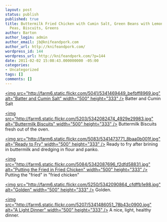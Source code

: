 ```yaml
---
layout: post
status: publish
published: true
title: Buttermilk Fried Chicken with Cumin Salt, Green Beans with Lemon, Black-Eyed
  Peas, Biscuits, Greens
author: Barton
author_login: admin
author_email: jb@knifeandpork.com
author_url: http://knifeandpork.com/
wordpress_id: 144
wordpress_url: http://knifeandpork.com/?p=144
date: 2011-02-02 15:08:43.000000000 -05:00
categories:
- Uncategorized
tags: []
comments: []
---
```

<a title="Batter and Cumin Salt by phy5ics, on Flickr" href="http:&#47;&#47;www.flickr.com&#47;photos&#47;phy5ics&#47;5341469449&#47;"><img src="http:&#47;&#47;farm6.static.flickr.com&#47;5041&#47;5341469449_befbff8969.jpg" alt="Batter and Cumin Salt" width="500" height="333" &#47;></a>
Batter and Cumin Salt

<a title="Buttermilk Biscuits by phy5ics, on Flickr" href="http:&#47;&#47;www.flickr.com&#47;photos&#47;phy5ics&#47;5342082474&#47;"><img src="http:&#47;&#47;farm6.static.flickr.com&#47;5203&#47;5342082474_4929e29983.jpg" alt="Buttermilk Biscuits" width="500" height="333" &#47;></a>
Buttermilk Biscuits fresh out of the oven.

<a title="Ready to Fry by phy5ics, on Flickr" href="http:&#47;&#47;www.flickr.com&#47;photos&#47;phy5ics&#47;5341473771&#47;"><img src="http:&#47;&#47;farm6.static.flickr.com&#47;5083&#47;5341473771_8baa0b001f.jpg" alt="Ready to Fry" width="500" height="333" &#47;></a>
Ready to fry after brining in buttermilk and dredging in flour and panko.

<a title="Putting the Fried in Fried Chicken by phy5ics, on Flickr" href="http:&#47;&#47;www.flickr.com&#47;photos&#47;phy5ics&#47;5342087696&#47;"><img src="http:&#47;&#47;farm6.static.flickr.com&#47;5084&#47;5342087696_f2dfd58831.jpg" alt="Putting the Fried in Fried Chicken" width="500" height="333" &#47;></a>
Putting the "fried" in "fried chicken"

<a title="Golden by phy5ics, on Flickr" href="http:&#47;&#47;www.flickr.com&#47;photos&#47;phy5ics&#47;5342090864&#47;"><img src="http:&#47;&#47;farm6.static.flickr.com&#47;5250&#47;5342090864_cfdffb1e98.jpg" alt="Golden" width="500" height="333" &#47;></a>
Golden.

<a title="A Light Dinner by phy5ics, on Flickr" href="http:&#47;&#47;www.flickr.com&#47;photos&#47;phy5ics&#47;5341486051&#47;"><img src="http:&#47;&#47;farm6.static.flickr.com&#47;5207&#47;5341486051_78b43c0900.jpg" alt="A Light Dinner" width="500" height="333" &#47;></a>
A nice, light, healthy dinner.

